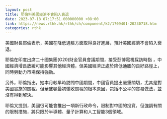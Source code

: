```yaml
---
layout: post
title: 耶倫料美國經濟不會陷入衰退　
date: 2023-07-18 07:17:51.000000000 +08:00
link: https://news.rthk.hk/rthk/ch/component/k2/1709401-20230718.htm
categories: rthk
---
```


美國財長耶倫表示，美國在降低通脹方面取得良好進展，預計美國經濟不會陷入衰退。

耶倫在印度出席二十國集團(G20)財金官員會議期間，接受彭博電視採訪時指 ，中國經濟增長放緩可能影響其他經濟體，但美國經濟正處於降低通脹的良好路徑上，同時勞動力市場保持強勁。

另外，耶倫指出，她本月較早時訪問中國期間，中國官員提出嚴重關切，尤其是對美國實施的關稅，但華盛頓最初徵收關稅的根本原因，包括不公平的貿易做法，並沒有得到解決。

耶倫又提到，美國很可能會推出一項新行政命令，限制對中國的投資，但強調有關的限制措施，將只限於半導體、量子計算和人工智能3個領域。
